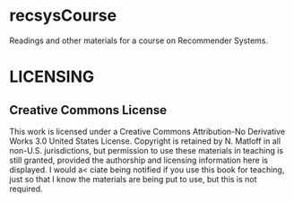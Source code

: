 # recsysCourse

Readings and other materials for a course on Recommender Systems.

# LICENSING

## Creative Commons License

This work is licensed under a Creative Commons Attribution-No Derivative
Works 3.0 United States License. Copyright is retained by N. Matloff in
all non-U.S. jurisdictions, but permission to use these materials in
teaching is still granted, provided the authorship and licensing
information here is displayed. I would a< ciate being notified if you
use this book for teaching, just so that I know the materials are being
put to use, but this is not required.


